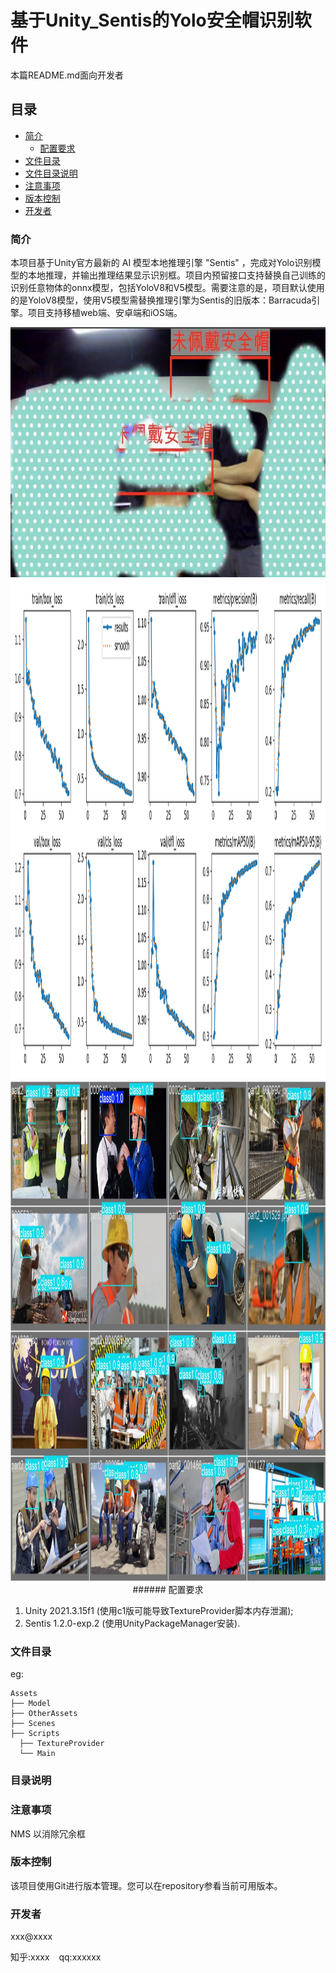 
# 基于Unity_Sentis的Yolo安全帽识别软件

 本篇README.md面向开发者
 
## 目录

- [简介](#简介)
  - [配置要求](#配置要求)
- [文件目录](#文件目录)
- [文件目录说明](#文件目录说明)
- [注意事项](#注意事项)
- [版本控制](#版本控制)
- [开发者](#开发者)


### 简介

本项目基于Unity官方最新的 AI 模型本地推理引擎 "Sentis" ，完成对Yolo识别模型的本地推理，并输出推理结果显示识别框。项目内预留接口支持替换自己训练的识别任意物体的onnx模型，包括YoloV8和V5模型。需要注意的是，项目默认使用的是YoloV8模型，使用V5模型需替换推理引擎为Sentis的旧版本：Barracuda引擎。项目支持移植web端、安卓端和iOS端。
<p align="center">
<img src="Images/1.jpg" alt="Logo" width="750" height="400" >
<img src="Images/2.png" alt="Logo" width="1500" height="800">
<img src="Images/3.jpg" alt="Logo" width="1500" height="800">
###### 配置要求

1. Unity 2021.3.15f1 (使用c1版可能导致TextureProvider脚本内存泄漏);
2. Sentis 1.2.0-exp.2 (使用UnityPackageManager安装). 

### 文件目录
eg:

```
Assets 
├── Model
├── OtherAssets
├── Scenes
├── Scripts
  ├── TextureProvider
  └── Main

```


### 目录说明


### 注意事项

NMS 以消除冗余框






### 版本控制

该项目使用Git进行版本管理。您可以在repository参看当前可用版本。

### 开发者

xxx@xxxx

知乎:xxxx  &ensp; qq:xxxxxx    








